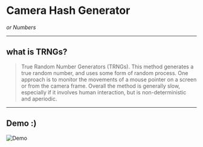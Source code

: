 # Camera Hash Generator
*or Numbers*

----
## what is TRNGs?

> True Random Number Generators (TRNGs). This method generates a true random number, and uses some form of random process. One approach is to monitor the movements of a mouse pointer on a screen or from the camera frame. Overall the method is generally slow, especially if it involves human interaction, but is non-deterministic and aperiodic.

----
## Demo :)
![Demo](https://api.tarafdari.com/1/ezgif.gif)


